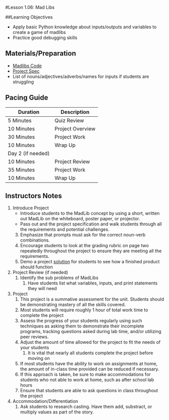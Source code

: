 #Lesson 1.06: Mad Libs

##Learning Objectives
* Apply basic Python knowledge about inputs/outputs and variables to create a game of madlibs
* Practice good debugging skills

## Materials/Preparation
* [Madlibs Code]
* [Project Spec]
* List of nouns/adjectives/adverbs/names for inputs if students are struggling

## Pacing Guide
| **Duration**   |     **Description**    |
| ---------- | ------------------ |
| 5 Minutes  | Quiz Review        |
| 10 Minutes | Project Overview   |
| 30 Minutes | Project Work       |
| 10 Minutes | Wrap Up            |
| Day 2 (if needed) |             |
| 10 Minutes | Project Review     |
| 35 Minutes | Project Work       |
| 10 Minutes | Wrap Up            |

## Instructors Notes
1.  Introduce Project
    *  Introduce students to the MadLib concept by using a short, written out MadLib on the whiteboard, poster paper, or projector.
    *  Pass out and the project specification and walk students through all the requirements and potential challenges.
    3.  Emphasize that prompts must ask for the correct noun-verb combinations.
    4.  Encourage students to look at the grading rubric on page two repeatedly throughout the project to ensure they are meeting all the requirements.
    5.  Demo a project [solution](project.py) for students to see how a finished product should function
2.  Project Review (if needed)
    1. Identify the sub problems of MadLibs
        1. Have students list what variables, inputs, and print statements they will need  
3.  Project
    1.  This project is a summative assessment for the unit. Students should be demonstrating mastery of all the skills covered.
    2.  Most students will require roughly 1 hour of total work time to complete the project
    3.  Assess the progress of your students regularly using such techniques as asking them to demonstrate their incomplete programs, tracking questions asked during lab time, and/or utilizing peer reviews.
    4.  Adjust the amount of time allowed for the project to fit the needs of your students
        1.  It is vital that nearly all students complete the project before moving on
    5. If most students have the ability to work on assignments at home, the amount of in-class time provided can be reduced if necessary.
    6.  If this approach is taken, be sure to make accommodations for students who not able to work at home, such as after school lab hours
    7.  Ensure that students are able to ask questions in class throughout the project
4. Accommodation/Differentiation
    1. Ask students to research casting. Have them add, substract, or multiply values as part of the story. 

[Madlibs Code]: project.py
[Project Spec]: project.md